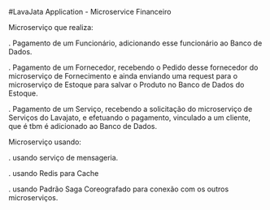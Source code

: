 #LavaJata Application - Microservice Financeiro

Microserviço que realiza: 

. Pagamento de um Funcionário, adicionando esse funcionário ao Banco de Dados. 

. Pagamento de um Fornecedor, recebendo o Pedido desse fornecedor do microserviço de Fornecimento
e ainda enviando uma request para o microserviço de Estoque para salvar o Produto no Banco de Dados do Estoque.

. Pagamento de um Serviço, recebendo a solicitação do microserviço de Serviços do Lavajato, e efetuando o pagamento,
vinculado a um cliente, que é tbm é adicionado ao Banco de Dados.

Microserviço usando:

. usando serviço de mensageria.

. usando Redis para Cache

. usando Padrão Saga Coreografado para conexão com os outros microserviços.